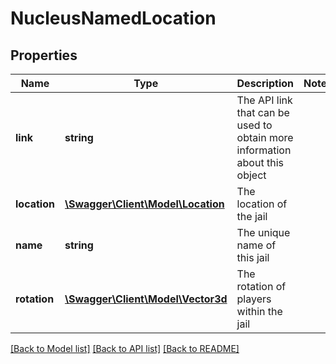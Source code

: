 # NucleusNamedLocation

## Properties
Name | Type | Description | Notes
------------ | ------------- | ------------- | -------------
**link** | **string** | The API link that can be used to obtain more information about this object | 
**location** | [**\Swagger\Client\Model\Location**](Location.md) | The location of the jail | 
**name** | **string** | The unique name of this jail | 
**rotation** | [**\Swagger\Client\Model\Vector3d**](Vector3d.md) | The rotation of players within the jail | 

[[Back to Model list]](../README.md#documentation-for-models) [[Back to API list]](../README.md#documentation-for-api-endpoints) [[Back to README]](../README.md)


